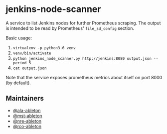 # jenkins-node-scanner

A service to list Jenkins nodes for further Prometheus scraping. The output is intended to
be read by Prometheus' `file_sd_config` section.

Basic usage:

1. `virtualenv -p python3.6 venv`
1. `venv/bin/activate`
1. `python jenkins_node_scanner.py http://jenkins:8080 output.json --period 5`
1. `cat output.json`

Note that the service exposes prometheus metrics about itself on port 8000 (by default).

## Maintainers

* [@ala-ableton](https://github.com/ala-ableton)
* [@mst-ableton](https://github.com/mst-ableton)
* [@nre-ableton](https://github.com/nre-ableton)
* [@rco-ableton](https://github.com/rco-ableton)
